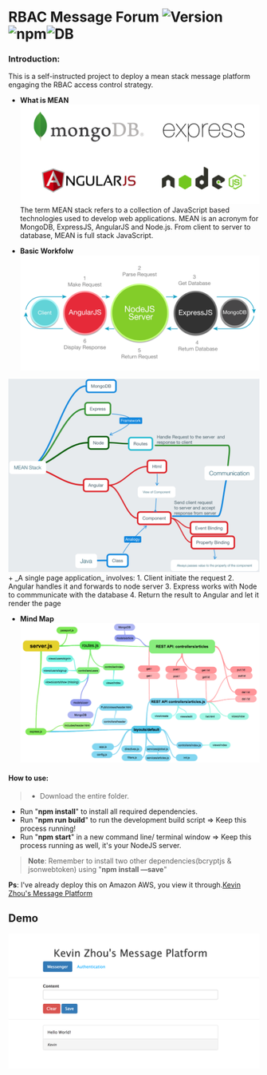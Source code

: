 # RBAC Message Forum ![Version](https://img.shields.io/badge/release-v0.0.1-blue.svg)![npm](https://img.shields.io/badge/npm-v4.1.2-brightgreen.svg)![DB](https://img.shields.io/badge/mongodb-v3.4.2-green.svg)


### Introduction:
This is a self-instructed project to deploy a mean stack message platform engaging the RBAC access control strategy.

+ **What is MEAN**
![MEANSTACK](./pics/mean.png)
The term MEAN stack refers to a collection of JavaScript based technologies used to develop web applications. MEAN is an acronym for MongoDB, ExpressJS, AngularJS and Node.js. From client to server to database, MEAN is full stack JavaScript.

+ **Basic Workfolw**
![WorkFlow](./pics/workflow.png)
<img src ="./pics/workflow_v0.1.png" >
    + _A single page application_ involves:
      1. Client initiate the request
      2. Angular handles it and forwards to node server
      3. Express works with Node to commmunicate with the database
      4. Return the result to Angular and let it render the page 

+ **Mind Map**
![Mindmap](./pics/mind_map.png)

#### How to use:
>- Download the entire folder.      
- Run "**npm install**" to install all required dependencies.
- Run "**npm run build**" to run the development build script => Keep this process running! 
- Run "**npm start**" in a new command line/ terminal window => Keep this process running as well, it's your NodeJS server. 
 
>**Note**: Remember to install two other dependencies(bcryptjs & jsonwebtoken) using "**npm install —save**" 

**Ps**: I've already deploy this on Amazon AWS, you view it through.[Kevin Zhou's Message Platform](http://mean-stack-deployment.us-east-1.elasticbeanstalk.com)
## **Demo**
![](./pics/demo.png)
       
  
